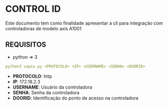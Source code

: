 # CONTROL ID

Este documento tem como finalidade apresentar a cli para integração com controladoras de modelo axis A1001

## REQUISITOS

* python => 3


```yaml
python3 vapix.py <PROTOCOLO> <IP> <USERNAME> <SENHA> <DOORID> 
```

- **PROTOCOLO**: http
- **IP**: 172.18.2.3
- **USERNAME**: Usuário da controladora
- **SENHA**: Senha da controladora
- **DOORID**: Identificação do ponto de acesso na controladora